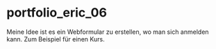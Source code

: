 # portfolio_eric_06


Meine Idee ist es ein Webformular zu erstellen, wo man sich anmelden kann. Zum Beispiel für einen Kurs.
